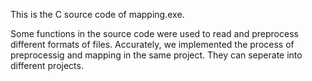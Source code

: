 This is the C source code of mapping.exe.

Some functions in the source code were used to read and preprocess different formats of files. Accurately, we implemented the process of preprocessig and mapping in the same project. They can seperate into different projects. 
